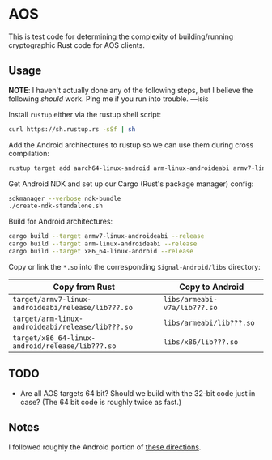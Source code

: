 
 AOS
=====

This is test code for determining the complexity of building/running
cryptographic Rust code for AOS clients.


 Usage
-------

**NOTE**: I haven't actually done any of the following steps, but I
  believe the following *should* work.  Ping me if you run into
  trouble. —isis

Install `rustup` either via the rustup shell script:

```sh
curl https://sh.rustup.rs -sSf | sh
```

Add the Android architectures to rustup so we can use them during cross
compilation:

```sh
rustup target add aarch64-linux-android arm-linux-androideabi armv7-linux-androideabi i686-linux-android x86_64-linux-android
```

Get Android NDK and set up our Cargo (Rust's package manager) config:

```sh
sdkmanager --verbose ndk-bundle
./create-ndk-standalone.sh
```

Build for Android architectures:

```sh
cargo build --target armv7-linux-androideabi --release
cargo build --target arm-linux-androideabi --release
cargo build --target x86_64-linux-android --release
```

Copy or link the `*.so` into the corresponding `Signal-Android/libs` directory:

  Copy from Rust | Copy to Android
  ---|---
  `target/armv7-linux-androideabi/release/lib???.so` | `libs/armeabi-v7a/lib???.so`
  `target/arm-linux-androideabi/release/lib???.so` | `libs/armeabi/lib???.so`
  `target/x86_64-linux-android/release/lib???.so` | `libs/x86/lib???.so`

TODO
----

* Are all AOS targets 64 bit? Should we build with the 32-bit code
  just in case? (The 64 bit code is roughly twice as fast.)

Notes
-----

I followed roughly the Android portion of
[these directions](https://github.com/kennytm/rust-ios-android).
